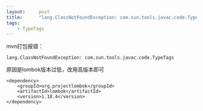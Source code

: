 ```yaml
---
layout:     post
title:      "lang.ClassNotFoundException: com.sun.tools.javac.code.TypeTags"
tags:
    - TypeTags
---
```


mvn打包报错：

    lang.ClassNotFoundException: com.sun.tools.javac.code.TypeTags

原因是lombok版本过低，改用高版本即可

    <dependency>
        <groupId>org.projectlombok</groupId>
        <artifactId>lombok</artifactId>
        <version>1.18.4</version>
    </dependency>

